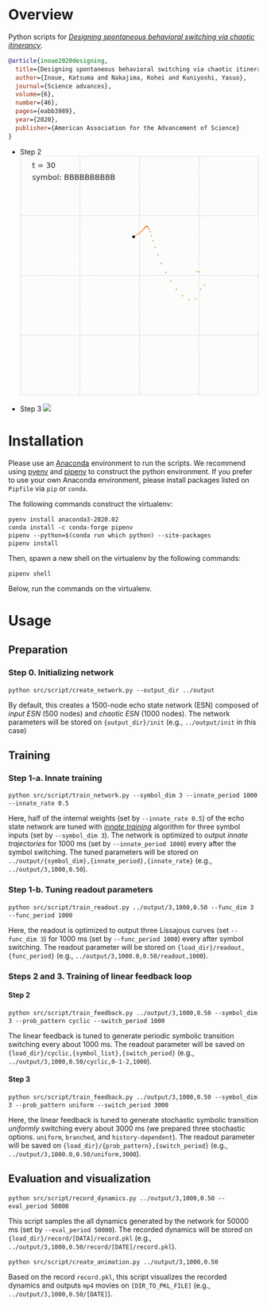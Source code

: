# Overview
Python scripts for [*Designing spontaneous behavioral switching via chaotic itinerancy*](https://advances.sciencemag.org/content/6/46/eabb3989).

```bibtex
@article{inoue2020designing,
  title={Designing spontaneous behavioral switching via chaotic itinerancy},
  author={Inoue, Katsuma and Nakajima, Kohei and Kuniyoshi, Yasuo},
  journal={Science advances},
  volume={6},
  number={46},
  pages={eabb3989},
  year={2020},
  publisher={American Association for the Advancement of Science}
}
```
- Step 2
![](assets/step2.gif)

- Step 3
![](assets/step3.gif)


# Installation
Please use an [Anaconda](https://www.anaconda.com/) environment to run the scripts. We recommend using [pyenv](https://github.com/pyenv/pyenv) and [pipenv](https://github.com/pypa/pipenv) to construct the python environment. If you prefer to use your own Anaconda environment, please install packages listed on `Pipfile` via `pip` or `conda`.


The following commands construct the virtualenv:
```shell
pyenv install anaconda3-2020.02
conda install -c conda-forge pipenv
pipenv --python=$(conda run which python) --site-packages
pipenv install
```

Then, spawn a new shell on the virtualenv by the following commands:
```shell
pipenv shell
```

Below, run the commands on the virtualenv.

# Usage

## Preparation
### Step 0. Initializing network
```shell
python src/script/create_network.py --output_dir ../output
```
By default, this creates a 1500-node echo state network (ESN) composed of *input ESN* (500 nodes) and *chaotic ESN* (1000 nodes). The network parameters will be stored on `{output_dir}/init` (e.g., `../output/init` in this case)

## Training
### Step 1-a. Innate training
```shell
python src/script/train_network.py --symbol_dim 3 --innate_period 1000 --innate_rate 0.5
```
Here, half of the internal weights (set by `--innate_rate 0.5`) of the echo state network are tuned with [*innate training*](https://www.ncbi.nlm.nih.gov/pmc/articles/PMC3753043/) algorithm for three symbol inputs (set by `--symbol_dim 3`). The network is optimized to output *innate trajectories* for 1000 ms (set by `--innate_period 1000`) every after the symbol switching. The tuned parameters will be stored on `../output/{symbol_dim},{innate_period},{innate_rate}` (e.g., `../output/3,1000,0.50`).

### Step 1-b. Tuning readout parameters
```shell
python src/script/train_readout.py ../output/3,1000,0.50 --func_dim 3 --func_period 1000
```
Here, the readout is optimized to output three Lissajous curves (set `--func_dim 3`) for 1000 ms (set by `--func_period 1000`) every after symbol switching. The readout parameter will be stored on `{load_dir}/readout,{func_period}` (e.g., `../output/3,1000.0,0.50/readout,1000`).

### Steps 2 and 3. Training of linear feedback loop
#### Step 2
```shell
python src/script/train_feedback.py ../output/3,1000,0.50 --symbol_dim 3 --prob_pattern cyclic --switch_period 1000
```
The linear feedback is tuned to generate periodic symbolic transition switching every about 1000 ms. The readout parameter will be saved on `{load_dir}/cyclic,{symbol_list},{switch_period}` (e.g., `../output/3,1000,0.50/cyclic,0-1-2,1000`).

#### Step 3

```shell
python src/script/train_feedback.py ../output/3,1000,0.50 --symbol_dim 3 --prob_pattern uniform --switch_period 3000
```
Here, the linear feedback is tuned to generate stochastic symbolic transition *uniformly* switching every about 3000 ms (we prepared three stochastic options. `uniform`, `branched`, and `history-dependent`). The readout parameter will be saved on `{load_dir}/{prob_pattern},{switch_period}` (e.g., `../output/3,1000.0,0.50/uniform,3000`).


## Evaluation and visualization
```shell
python src/script/record_dynamics.py ../output/3,1000,0.50 --eval_period 50000
```
This script samples the all dynamics generated by the network for 50000 ms (set by `--eval_period 50000`). The recorded dynamics will be stored on `{load_dir}/record/[DATA]/record.pkl` (e.g., `../output/3,1000,0.50/record/[DATE]/record.pkl`).

```shell
python src/script/create_animation.py ../output/3,1000,0.50
```
Based on the record `record.pkl`, this script visualizes the recorded dynamics and outputs `mp4` movies on `[DIR_TO_PKL_FILE]` (e.g., `../output/3,1000,0.50/[DATE]`).
